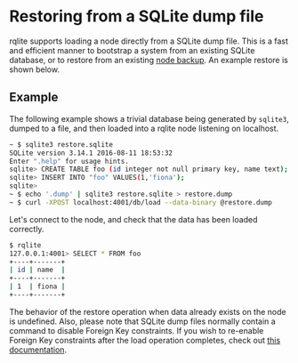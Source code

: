 # Restoring from a SQLite dump file

rqlite supports loading a node directly from a SQLite dump file. This is a fast and efficient manner to bootstrap a system from an existing SQLite database, or to restore from an existing [node backup](https://github.com/rqlite/rqlite/blob/master/doc/BACKUPS.md). An example restore is shown below.

## Example
The following example shows a trivial database being generated by `sqlite3`, dumped to a file, and then loaded into a rqlite node listening on localhost.
```bash
~ $ sqlite3 restore.sqlite
SQLite version 3.14.1 2016-08-11 18:53:32
Enter ".help" for usage hints.
sqlite> CREATE TABLE foo (id integer not null primary key, name text);
sqlite> INSERT INTO "foo" VALUES(1,'fiona');
sqlite>
~ $ echo '.dump' | sqlite3 restore.sqlite > restore.dump
~ $ curl -XPOST localhost:4001/db/load --data-binary @restore.dump
```

Let's connect to the node, and check that the data has been loaded correctly.
```bash
$ rqlite
127.0.0.1:4001> SELECT * FROM foo
+----+-------+
| id | name  |
+----+-------+
| 1  | fiona |
+----+-------+
```

The behavior of the restore operation when data already exists on the node is undefined. Also, please note that SQLite dump files normally contain a command to disable Foreign Key constraints. If you wish to re-enable Foreign Key constraints after the load operation completes, check out [this documentation](https://github.com/rqlite/rqlite/blob/master/doc/FOREIGN_KEY_CONSTRAINTS.md).